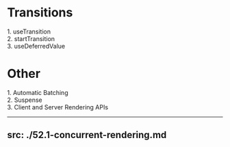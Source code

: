 <style>
.last-transition {
    margin-bottom: 20px;
}

</style>

# Transitions

<div>
    1. useTransition
</div>

<div>
    2. startTransition
</div>

<div class="last-transition">
    3. useDeferredValue
</div>

# Other

<div>
    1. Automatic Batching
</div>

<div>
    2. Suspense
</div>
<div>
    3. Client and Server Rendering APIs
</div>

---
src: ./52.1-concurrent-rendering.md
---
